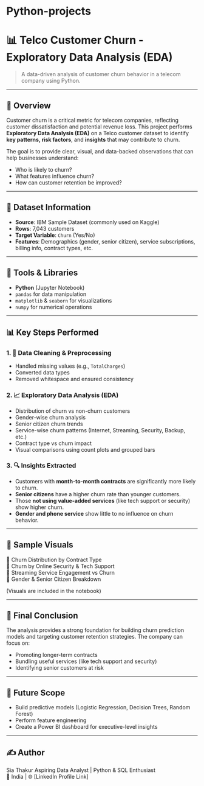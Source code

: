 # Python-projects
# 📊 Telco Customer Churn - Exploratory Data Analysis (EDA)

> A data-driven analysis of customer churn behavior in a telecom company using Python.

---

## 🧠 Overview

Customer churn is a critical metric for telecom companies, reflecting customer dissatisfaction and potential revenue loss. This project performs **Exploratory Data Analysis (EDA)** on a Telco customer dataset to identify **key patterns, risk factors**, and **insights** that may contribute to churn.

The goal is to provide clear, visual, and data-backed observations that can help businesses understand:
- Who is likely to churn?
- What features influence churn?
- How can customer retention be improved?

---

## 📁 Dataset Information

- **Source**: IBM Sample Dataset (commonly used on Kaggle)
- **Rows**: 7,043 customers
- **Target Variable**: `Churn` (Yes/No)
- **Features**: Demographics (gender, senior citizen), service subscriptions, billing info, contract types, etc.

---

## 🔧 Tools & Libraries

- **Python** (Jupyter Notebook)
- `pandas` for data manipulation  
- `matplotlib` & `seaborn` for visualizations  
- `numpy` for numerical operations

---

## 📊 Key Steps Performed

### 1. 🧹 Data Cleaning & Preprocessing
- Handled missing values (e.g., `TotalCharges`)
- Converted data types
- Removed whitespace and ensured consistency

### 2. 📈 Exploratory Data Analysis (EDA)
- Distribution of churn vs non-churn customers
- Gender-wise churn analysis
- Senior citizen churn trends
- Service-wise churn patterns (Internet, Streaming, Security, Backup, etc.)
- Contract type vs churn impact
- Visual comparisons using count plots and grouped bars

### 3. 🔍 Insights Extracted
- Customers with **month-to-month contracts** are significantly more likely to churn.
- **Senior citizens** have a higher churn rate than younger customers.
- Those **not using value-added services** (like tech support or security) show higher churn.
- **Gender and phone service** show little to no influence on churn behavior.

---

## 🧩 Sample Visuals

📌 Churn Distribution by Contract Type  
📌 Churn by Online Security & Tech Support  
📌 Streaming Service Engagement vs Churn  
📌 Gender & Senior Citizen Breakdown  

(Visuals are included in the notebook)

---

## 📌 Final Conclusion

The analysis provides a strong foundation for building churn prediction models and targeting customer retention strategies. The company can focus on:
- Promoting longer-term contracts  
- Bundling useful services (like tech support and security)  
- Identifying senior customers at risk

---

## 🧰 Future Scope

- Build predictive models (Logistic Regression, Decision Trees, Random Forest)
- Perform feature engineering
- Create a Power BI dashboard for executive-level insights

---

## ✍️ Author
Sia Thakur
Aspiring Data Analyst | Python & SQL Enthusiast  
📍 India | 🌐 [LinkedIn Profile Link]  
